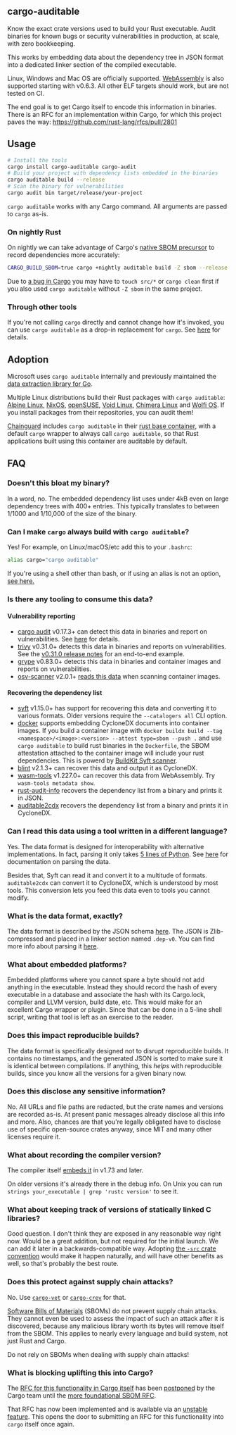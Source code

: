 ## cargo-auditable

Know the exact crate versions used to build your Rust executable. Audit binaries for known bugs or security vulnerabilities in production, at scale, with zero bookkeeping.

This works by embedding data about the dependency tree in JSON format into a dedicated linker section of the compiled executable.

Linux, Windows and Mac OS are officially supported. [WebAssembly](https://en.wikipedia.org/wiki/WebAssembly) is also supported starting with v0.6.3. All other ELF targets should work, but are not tested on CI.

The end goal is to get Cargo itself to encode this information in binaries. There is an RFC for an implementation within Cargo, for which this project paves the way: https://github.com/rust-lang/rfcs/pull/2801

## Usage

```bash
# Install the tools
cargo install cargo-auditable cargo-audit
# Build your project with dependency lists embedded in the binaries
cargo auditable build --release
# Scan the binary for vulnerabilities
cargo audit bin target/release/your-project
```

`cargo auditable` works with any Cargo command. All arguments are passed to `cargo` as-is.

### On nightly Rust

On nightly we can take advantage of Cargo's [native SBOM precursor](https://doc.rust-lang.org/cargo/reference/unstable.html#sbom) to record dependencies more accurately:

```bash
CARGO_BUILD_SBOM=true cargo +nightly auditable build -Z sbom --release
```

Due to [a bug in Cargo](https://github.com/rust-lang/cargo/issues/15695) you may have to `touch src/*` or `cargo clean` first if you also used `cargo auditable` without `-Z sbom` in the same project.

### Through other tools

If you're not calling `cargo` directly and cannot change how it's invoked, you can use `cargo auditable` as a drop-in replacement for `cargo`. See [here](REPLACING_CARGO.md) for details.

## Adoption

Microsoft uses `cargo auditable` internally and previously maintained the [data extraction library for Go](https://github.com/microsoft/go-rustaudit).

Multiple Linux distributions build their Rust packages with `cargo auditable`: [Alpine Linux](https://www.alpinelinux.org/), [NixOS](https://nixos.org/), [openSUSE](https://www.opensuse.org/), [Void Linux](https://voidlinux.org/), [Chimera Linux](https://chimera-linux.org/) and [Wolfi OS](https://wolfi.dev). If you install packages from their repositories, you can audit them!

[Chainguard](https://chainguard.dev/) includes `cargo auditable` in their [rust base container](https://images.chainguard.dev/directory/image/rust/overview), with a default `cargo` wrapper to always call `cargo auditable`, so that Rust applications built using this container are auditable by default.

## FAQ

### Doesn't this bloat my binary?

In a word, no. The embedded dependency list uses under 4kB even on large dependency trees with 400+ entries. This typically translates to between 1/1000 and 1/10,000 of the size of the binary.

### Can I make `cargo` always build with `cargo auditable`?

Yes! For example, on Linux/macOS/etc add this to your `.bashrc`:

```bash
alias cargo="cargo auditable"
```

If you're using a shell other than bash, or if using an alias is not an option, [see here.](REPLACING_CARGO.md)

### Is there any tooling to consume this data?

#### Vulnerability reporting

* [cargo audit](https://crates.io/crates/cargo-audit) v0.17.3+ can detect this data in binaries and report on vulnerabilities. See [here](https://github.com/rustsec/rustsec/tree/main/cargo-audit#cargo-audit-bin-subcommand) for details.
* [trivy](https://github.com/aquasecurity/trivy) v0.31.0+ detects this data in binaries and reports on vulnerabilities. See the [v0.31.0 release notes](https://github.com/aquasecurity/trivy/discussions/2716) for an end-to-end example.
* [grype](https://github.com/anchore/grype) v0.83.0+ detects this data in binaries and container images and reports on vulnerabilities.
* [osv-scanner](https://github.com/google/osv-scanner/) v2.0.1+ [reads this data](https://github.com/google/osv-scalibr/pull/377) when scanning container images.

#### Recovering the dependency list

* [syft](https://github.com/anchore/syft) v1.15.0+ has support for recovering this data and converting it to various formats. Older versions require the `--catalogers all` CLI option.
* [docker](https://docs.docker.com/build/metadata/attestations/sbom/) supports embedding CycloneDX documents into container images. If you build a container image with `docker buildx build --tag <namespace>/<image>:<version> --attest type=sbom --push .` and use `cargo auditable` to build rust binaries in the `Dockerfile`, the SBOM attestation attached to the container image will include your rust dependencies. This is powerd by [BuildKit Syft scanner](https://github.com/docker/buildkit-syft-scanner).
* [blint](https://github.com/owasp-dep-scan/blint) v2.1.3+ can recover this data and output it as CycloneDX.
* [wasm-tools](https://github.com/bytecodealliance/wasm-tools) v1.227.0+ can recover this data from WebAssembly. Try `wasm-tools metadata show`.
* [rust-audit-info](https://crates.io/crates/rust-audit-info) recovers the dependency list from a binary and prints it in JSON.
* [auditable2cdx](https://crates.io/crates/auditable2cdx) recovers the dependency list from a binary and prints it in CycloneDX.

### Can I read this data using a tool written in a different language?

Yes. The data format is designed for interoperability with alternative implementations. In fact, parsing it only takes [5 lines of Python](PARSING.md). See [here](PARSING.md) for documentation on parsing the data.

Besides that, Syft can read it and convert it to a multitude of formats. `auditable2cdx` can convert it to CycloneDX, which is understood by most tools. This conversion lets you feed this data even to tools you cannot modify.

### What is the data format, exactly?

The data format is described by the JSON schema [here](cargo-auditable.schema.json).
The JSON is Zlib-compressed and placed in a linker section named `.dep-v0`.
You can find more info about parsing it [here](PARSING.md).

### What about embedded platforms?

Embedded platforms where you cannot spare a byte should not add anything in the executable. Instead they should record the hash of every executable in a database and associate the hash with its Cargo.lock, compiler and LLVM version, build date, etc. This would make for an excellent Cargo wrapper or plugin. Since that can be done in a 5-line shell script, writing that tool is left as an exercise to the reader.

### Does this impact reproducible builds?

The data format is specifically designed not to disrupt reproducible builds. It contains no timestamps, and the generated JSON is sorted to make sure it is identical between compilations. If anything, this *helps* with reproducible builds, since you know all the versions for a given binary now.

### Does this disclose any sensitive information?

No. All URLs and file paths are redacted, but the crate names and versions are recorded as-is. At present panic messages already disclose all this info and more. Also, chances are that you're legally obligated have to disclose use of specific open-source crates anyway, since MIT and many other licenses require it.

### What about recording the compiler version?

The compiler itself [embeds it](https://github.com/rust-lang/rust/pull/97550) in v1.73 and later.

On older versions it's already there in the debug info. On Unix you can run `strings your_executable | grep 'rustc version'` to see it.

### What about keeping track of versions of statically linked C libraries?

Good question. I don't think they are exposed in any reasonable way right now. Would be a great addition, but not required for the initial launch. We can add it later in a backwards-compatible way. Adopting [the `-src` crate convention](https://internals.rust-lang.org/t/statically-linked-c-c-libraries/17175?u=shnatsel) would make it happen naturally, and will have other benefits as well, so that's probably the best route.

### Does this protect against supply chain attacks?

No. Use [`cargo-vet`](https://github.com/mozilla/cargo-vet) or [`cargo-crev`](https://github.com/crev-dev/cargo-crev) for that.

[Software Bills of Materials](https://en.wikipedia.org/wiki/Software_supply_chain) (SBOMs) do not prevent supply chain attacks. They cannot even be used to assess the impact of such an attack after it is discovered, because any malicious library worth its bytes will remove itself from the SBOM. This applies to nearly every language and build system, not just Rust and Cargo.

Do not rely on SBOMs when dealing with supply chain attacks!

### What is blocking uplifting this into Cargo?

The [RFC for this functionality in Cargo itself](https://github.com/rust-lang/rfcs/pull/2801) has been [postponed](https://github.com/rust-lang/rfcs/pull/2801#issuecomment-2122880841) by the Cargo team until the [more foundational SBOM RFC](https://github.com/rust-lang/rfcs/pull/3553).

That RFC has now been implemented and is available via an [unstable feature](https://doc.rust-lang.org/cargo/reference/unstable.html#sbom). This opens the door to submitting an RFC for this functionality into `cargo` itself once again.
